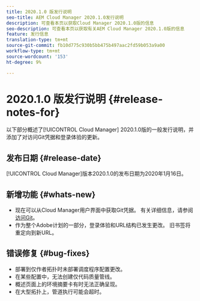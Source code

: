 ```yaml
---
title: 2020.1.0 版发行说明
seo-title: AEM Cloud Manager 2020.1.0发行说明
description: 可查看本页以获取Cloud Manager 2020.1.0版的信息
seo-description: 可查看本页以获取有关AEM Cloud Manager 2020.1.0版的信息
feature: 发行信息
translation-type: tm+mt
source-git-commit: fb10d775c930b5bb475b497aac2fd59b053a9a00
workflow-type: tm+mt
source-wordcount: '153'
ht-degree: 9%

---
```


# 2020.1.0 版发行说明 {#release-notes-for}

以下部分概述了[!UICONTROL Cloud Manager] 2020.1.0版的一般发行说明，并添加了对访问Git凭据和登录体验的更新。

## 发布日期 {#release-date}

[!UICONTROL Cloud Manager]版本2020.1.0的发布日期为2020年1月16日。

## 新增功能 {#whats-new}

* 现在可以从Cloud Manager用户界面中获取Git凭据。 有关详细信息，请参阅[访问Git](/help/using/accessing-git.md)。
* 作为整个Adobe计划的一部分，登录体验和URL结构已发生更改。 旧书签将重定向到新URL。


## 错误修复 {#bug-fixes}

* 部署到仅作者拓扑时未部署调度程序配置更改。
* 在某些配置中，无法创建仅代码质量管线。
* 概述页面上的环境摘要卡有时无法正确呈现。
* 在大型拓扑上，管道执行可能会超时。
